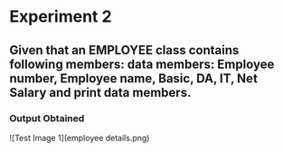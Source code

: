 # Experiment 2
## Given that an EMPLOYEE class contains following members: data members: Employee number, Employee name, Basic, DA, IT, Net Salary and print data members.

### Output Obtained

![Test Image 1](employee details.png)
